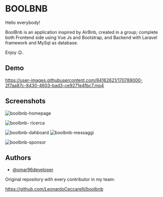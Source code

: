 
# BOOLBNB

Hello everybody!  

BoolBnb is an application inspired by AirBnb, created in a group; complete both Frontend side using Vue Js and Bootstrap, and Backend with Laravel framework and MySql as database.


Enjoy 😉.
## Demo



https://user-images.githubusercontent.com/84162621/170789000-2f7aa87c-8430-4603-bad3-ce9271e4fbc7.mp4





## Screenshots

![boolbnb-homepage](https://user-images.githubusercontent.com/84162621/170788947-0eebc52a-faa2-4468-9862-d8acc0e4cc1b.png)

![boolbnb- ricerca](https://user-images.githubusercontent.com/84162621/170788970-8193493f-150e-4b57-91c2-352f95f783da.png)

![boolbnb-dahboard](https://user-images.githubusercontent.com/84162621/170788958-5de6b3e8-468c-4ce2-81b0-b3e9b8adc5f7.png)
![boolbnb-messaggi](https://user-images.githubusercontent.com/84162621/170788976-ef83fc03-22ce-4bfe-808f-eedc64af682e.png)

![boolbnb-sponsor](https://user-images.githubusercontent.com/84162621/170788984-0c41735e-38e6-4c88-90a9-973c9b16b22f.png)


## Authors

- [@omar96developer](https://github.com/omar96developer)

Original repository with every contributor in my team:

https://github.com/LeonardoCeccarelli/boolbnb
